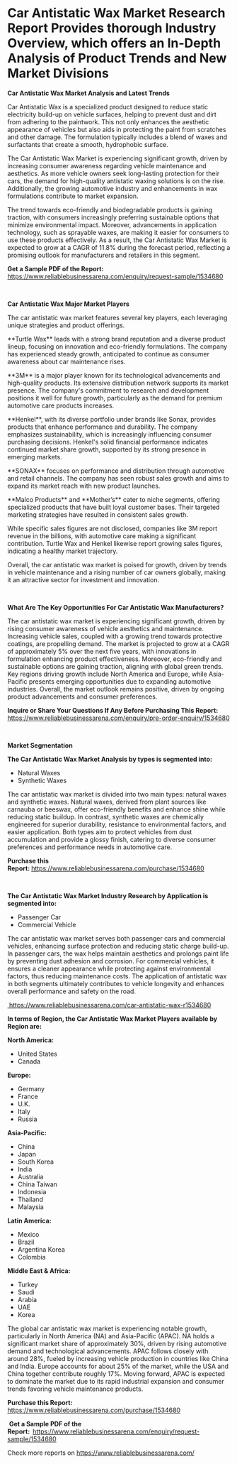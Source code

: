 <p><h1>Car Antistatic Wax Market Research Report Provides thorough Industry Overview, which offers an In-Depth Analysis of Product Trends and New Market Divisions</h1></p><p><strong>Car Antistatic Wax Market Analysis and Latest Trends</strong></p>
<p><p>Car Antistatic Wax is a specialized product designed to reduce static electricity build-up on vehicle surfaces, helping to prevent dust and dirt from adhering to the paintwork. This not only enhances the aesthetic appearance of vehicles but also aids in protecting the paint from scratches and other damage. The formulation typically includes a blend of waxes and surfactants that create a smooth, hydrophobic surface.</p><p>The Car Antistatic Wax Market is experiencing significant growth, driven by increasing consumer awareness regarding vehicle maintenance and aesthetics. As more vehicle owners seek long-lasting protection for their cars, the demand for high-quality antistatic waxing solutions is on the rise. Additionally, the growing automotive industry and enhancements in wax formulations contribute to market expansion. </p><p>The trend towards eco-friendly and biodegradable products is gaining traction, with consumers increasingly preferring sustainable options that minimize environmental impact. Moreover, advancements in application technology, such as sprayable waxes, are making it easier for consumers to use these products effectively. As a result, the Car Antistatic Wax Market is expected to grow at a CAGR of 11.8% during the forecast period, reflecting a promising outlook for manufacturers and retailers in this segment.</p></p>
<p><strong>Get a Sample PDF of the Report:&nbsp;</strong> <a href="https://www.reliablebusinessarena.com/enquiry/request-sample/1534680?utm_campaign=2733&utm_medium=2&utm_source=Github&utm_content=ia&utm_term=05042025&utm_id=car-antistatic-wax">https://www.reliablebusinessarena.com/enquiry/request-sample/1534680</a></p>
<p>&nbsp;</p>
<p><strong>Car Antistatic Wax Major Market Players</strong></p>
<p><p>The car antistatic wax market features several key players, each leveraging unique strategies and product offerings. </p><p>**Turtle Wax** leads with a strong brand reputation and a diverse product lineup, focusing on innovation and eco-friendly formulations. The company has experienced steady growth, anticipated to continue as consumer awareness about car maintenance rises. </p><p>**3M** is a major player known for its technological advancements and high-quality products. Its extensive distribution network supports its market presence. The company's commitment to research and development positions it well for future growth, particularly as the demand for premium automotive care products increases.</p><p>**Henkel**, with its diverse portfolio under brands like Sonax, provides products that enhance performance and durability. The company emphasizes sustainability, which is increasingly influencing consumer purchasing decisions. Henkel's solid financial performance indicates continued market share growth, supported by its strong presence in emerging markets.</p><p>**SONAX** focuses on performance and distribution through automotive and retail channels. The company has seen robust sales growth and aims to expand its market reach with new product launches.</p><p>**Malco Products** and **Mother’s** cater to niche segments, offering specialized products that have built loyal customer bases. Their targeted marketing strategies have resulted in consistent sales growth.</p><p>While specific sales figures are not disclosed, companies like 3M report revenue in the billions, with automotive care making a significant contribution. Turtle Wax and Henkel likewise report growing sales figures, indicating a healthy market trajectory. </p><p>Overall, the car antistatic wax market is poised for growth, driven by trends in vehicle maintenance and a rising number of car owners globally, making it an attractive sector for investment and innovation.</p></p>
<p>&nbsp;</p>
<p><strong>What Are The Key Opportunities For Car Antistatic Wax Manufacturers?</strong></p>
<p><p>The car antistatic wax market is experiencing significant growth, driven by rising consumer awareness of vehicle aesthetics and maintenance. Increasing vehicle sales, coupled with a growing trend towards protective coatings, are propelling demand. The market is projected to grow at a CAGR of approximately 5% over the next five years, with innovations in formulation enhancing product effectiveness. Moreover, eco-friendly and sustainable options are gaining traction, aligning with global green trends. Key regions driving growth include North America and Europe, while Asia-Pacific presents emerging opportunities due to expanding automotive industries. Overall, the market outlook remains positive, driven by ongoing product advancements and consumer preferences.</p></p>
<p><strong>Inquire or Share Your Questions If Any Before Purchasing This Report:</strong> <a href="https://www.reliablebusinessarena.com/enquiry/pre-order-enquiry/1534680?utm_campaign=2733&utm_medium=2&utm_source=Github&utm_content=ia&utm_term=05042025&utm_id=car-antistatic-wax">https://www.reliablebusinessarena.com/enquiry/pre-order-enquiry/1534680</a></p>
<p>&nbsp;</p>
<p><strong>Market Segmentation</strong></p>
<p><strong>The Car Antistatic Wax Market Analysis by types is segmented into:</strong></p>
<p><ul><li>Natural Waxes</li><li>Synthetic Waxes</li></ul></p>
<p><p>The car antistatic wax market is divided into two main types: natural waxes and synthetic waxes. Natural waxes, derived from plant sources like carnauba or beeswax, offer eco-friendly benefits and enhance shine while reducing static buildup. In contrast, synthetic waxes are chemically engineered for superior durability, resistance to environmental factors, and easier application. Both types aim to protect vehicles from dust accumulation and provide a glossy finish, catering to diverse consumer preferences and performance needs in automotive care.</p></p>
<p><strong>Purchase this Report:&nbsp;</strong><a href="https://www.reliablebusinessarena.com/purchase/1534680?utm_campaign=2733&utm_medium=2&utm_source=Github&utm_content=ia&utm_term=05042025&utm_id=car-antistatic-wax">https://www.reliablebusinessarena.com/purchase/1534680</a></p>
<p>&nbsp;</p>
<p><strong>The Car Antistatic Wax Market Industry Research by Application is segmented into:</strong></p>
<p><ul><li>Passenger Car</li><li>Commercial Vehicle</li></ul></p>
<p><p>The car antistatic wax market serves both passenger cars and commercial vehicles, enhancing surface protection and reducing static charge build-up. In passenger cars, the wax helps maintain aesthetics and prolongs paint life by preventing dust adhesion and corrosion. For commercial vehicles, it ensures a cleaner appearance while protecting against environmental factors, thus reducing maintenance costs. The application of antistatic wax in both segments ultimately contributes to vehicle longevity and enhances overall performance and safety on the road.</p></p>
<p><a href="https://www.reliablebusinessarena.com/car-antistatic-wax-r1534680?utm_campaign=2733&utm_medium=2&utm_source=Github&utm_content=ia&utm_term=05042025&utm_id=car-antistatic-wax">&nbsp;https://www.reliablebusinessarena.com/car-antistatic-wax-r1534680</a></p>
<p><strong>In terms of Region, the Car Antistatic Wax Market Players available by Region are:</strong></p>
<p>
    <p> <strong> North America: </strong>
        <ul>
            <li>United States</li>
            <li>Canada</li>
        </ul>
        </p> 
    <p> <strong> Europe: </strong>
        <ul>
            <li>Germany</li>
            <li>France</li>
            <li>U.K.</li>
            <li>Italy</li>
            <li>Russia</li>
        </ul>
        </p> 
    <p> <strong> Asia-Pacific: </strong>
        <ul>
            <li>China</li>
            <li>Japan</li>
            <li>South Korea</li>
            <li>India</li>
            <li>Australia</li>
            <li>China Taiwan</li>
            <li>Indonesia</li>
            <li>Thailand</li>
            <li>Malaysia</li>
        </ul>
        </p> 
    <p> <strong> Latin America: </strong>
        <ul>
            <li>Mexico</li>
            <li>Brazil</li>
            <li>Argentina Korea</li>
            <li>Colombia</li>
        </ul>
        </p> 
    <p> <strong> Middle East & Africa: </strong>
        <ul>
            <li>Turkey</li>
            <li>Saudi</li>
            <li>Arabia</li>
            <li>UAE</li>
            <li>Korea</li>
        </ul>
    </p>
    </p>
<p><p>The global car antistatic wax market is experiencing notable growth, particularly in North America (NA) and Asia-Pacific (APAC). NA holds a significant market share of approximately 30%, driven by rising automotive demand and technological advancements. APAC follows closely with around 28%, fueled by increasing vehicle production in countries like China and India. Europe accounts for about 25% of the market, while the USA and China together contribute roughly 17%. Moving forward, APAC is expected to dominate the market due to its rapid industrial expansion and consumer trends favoring vehicle maintenance products.</p></p>
<p><strong>Purchase this Report: </strong><a href="https://www.reliablebusinessarena.com/purchase/1534680?utm_campaign=2733&utm_medium=2&utm_source=Github&utm_content=ia&utm_term=05042025&utm_id=car-antistatic-wax">https://www.reliablebusinessarena.com/purchase/1534680</a></p>
<p>&nbsp;<strong>Get a Sample PDF of the Report:&nbsp;&nbsp;</strong><a href="https://www.reliablebusinessarena.com/enquiry/request-sample/1534680?utm_campaign=2733&utm_medium=2&utm_source=Github&utm_content=ia&utm_term=05042025&utm_id=car-antistatic-wax">https://www.reliablebusinessarena.com/enquiry/request-sample/1534680</a></p>
<p><strong></strong></p>
<p>Check more reports on <a href="https://www.reliablebusinessarena.com/?utm_campaign=2733&utm_medium=2&utm_source=Github&utm_content=ia&utm_term=05042025&utm_id=car-antistatic-wax">https://www.reliablebusinessarena.com/</a></p>